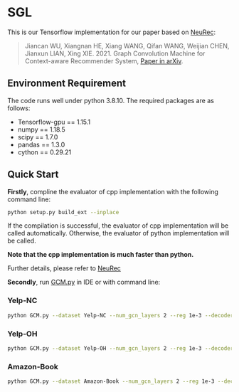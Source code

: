 # SGL
This is our Tensorflow implementation for our paper based on [NeuRec](https://github.com/wubinzzu/NeuRec/):

>Jiancan WU, Xiangnan HE, Xiang WANG, Qifan WANG, Weijian CHEN, Jianxun LIAN, Xing XIE. 2021. Graph Convolution Machine for Context-aware Recommender System, [Paper in arXiv](https://arxiv.org/abs/2001.11402).

## Environment Requirement

The code runs well under python 3.8.10. The required packages are as follows:

- Tensorflow-gpu == 1.15.1
- numpy == 1.18.5
- scipy == 1.7.0
- pandas == 1.3.0
- cython == 0.29.21

## Quick Start
**Firstly**, compline the evaluator of cpp implementation with the following command line:

```bash
python setup.py build_ext --inplace
```

If the compilation is successful, the evaluator of cpp implementation will be called automatically.
Otherwise, the evaluator of python implementation will be called.

**Note that the cpp implementation is much faster than python.**

Further details, please refer to [NeuRec](https://github.com/wubinzzu/NeuRec/)

**Secondly**,  run [GCM.py](./GCM.py) in IDE or with command line:

### Yelp-NC

```bash
python GCM.py --dataset Yelp-NC --num_gcn_layers 2 --reg 1e-3 --decoder_type FM --adj_norm_type ls
```

### Yelp-OH
```bash
python GCM.py --dataset Yelp-OH --num_gcn_layers 2 --reg 1e-3 --decoder_type FM --adj_norm_type ls
```

### Amazon-Book
```bash
python GCM.py --dataset Amazon-Book --num_gcn_layers 2 --reg 1e-3 --decoder_type FM --adj_norm_type ls
```